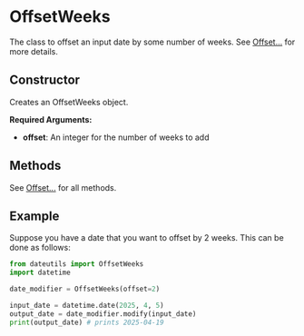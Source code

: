 # OffsetWeeks

The class to offset an input date by some number of weeks. See [Offset...] for more details.

## Constructor

Creates an OffsetWeeks object.

**Required Arguments:**

- **offset**: An integer for the number of weeks to add

## Methods

See [Offset...] for all methods.

## Example

Suppose you have a date that you want to offset by 2 weeks. This can be done as follows:

```python
from dateutils import OffsetWeeks
import datetime

date_modifier = OffsetWeeks(offset=2)

input_date = datetime.date(2025, 4, 5)
output_date = date_modifier.modify(input_date)
print(output_date) # prints 2025-04-19
```


[Offset...]: ./Offset

